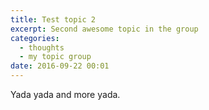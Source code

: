 ```yaml
---
title: Test topic 2
excerpt: Second awesome topic in the group
categories:
  - thoughts
  - my topic group
date: 2016-09-22 00:01
---
```


Yada yada and more yada.
